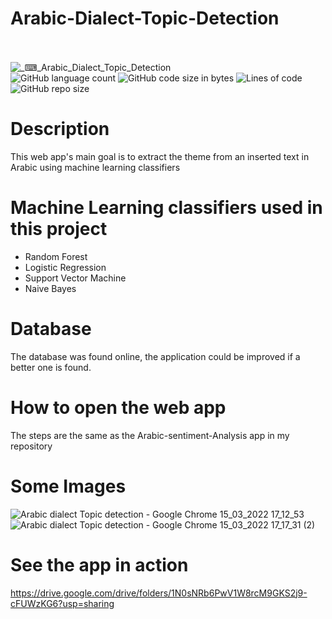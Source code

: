 # Arabic-Dialect-Topic-Detection

<br> <br>
![_⌨_Arabic_Dialect_Topic_Detection](https://user-images.githubusercontent.com/74463765/158425246-8832acb8-fb14-4d22-8c48-fc6f1a71b45a.png)
<br>
![GitHub language count](https://img.shields.io/github/languages/count/Linaaee/Arabic-Dialect-Topic-Detection?color=lavender)
![GitHub code size in bytes](https://img.shields.io/github/languages/code-size/Linaaee/Arabic-Dialect-Topic-Detection?color=skyblue)
![Lines of code](https://img.shields.io/tokei/lines/github/Linaaee/Arabic-Dialect-Topic-Detection?color=purple)
![GitHub repo size](https://img.shields.io/github/repo-size/Linaaee/Arabic-Dialect-Topic-Detection)
# Description
This web app's main goal is to extract the theme from an inserted text in Arabic using machine learning classifiers
# Machine Learning classifiers used in this project
- Random Forest
- Logistic Regression
- Support Vector Machine
- Naive Bayes

# Database
The database was found online, the application could be improved if a better one is found.
#  How to open the web app
The steps are the same as the Arabic-sentiment-Analysis app in my repository
# Some Images
![Arabic dialect Topic detection - Google Chrome 15_03_2022 17_12_53](https://user-images.githubusercontent.com/74463765/158432367-ded45862-2534-4c6b-bfcd-c7915cd69e84.png)
![Arabic dialect Topic detection - Google Chrome 15_03_2022 17_17_31 (2)](https://user-images.githubusercontent.com/74463765/158432962-3a6e1973-d3d4-41d3-aff5-4bdb40ec3ab4.png)

# See the app in action
https://drive.google.com/drive/folders/1N0sNRb6PwV1W8rcM9GKS2j9-cFUWzKG6?usp=sharing
